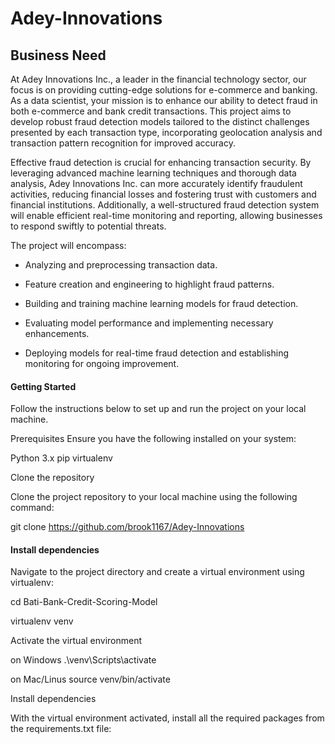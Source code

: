 # Adey-Innovations

## Business Need

At Adey Innovations Inc., a leader in the financial technology sector, our focus is on providing cutting-edge solutions for e-commerce and banking. As a data scientist, your mission is to enhance our ability to detect fraud in both e-commerce and bank credit transactions. This project aims to develop robust fraud detection models tailored to the distinct challenges presented by each transaction type, incorporating geolocation analysis and transaction pattern recognition for improved accuracy.

Effective fraud detection is crucial for enhancing transaction security. By leveraging advanced machine learning techniques and thorough data analysis, Adey Innovations Inc. can more accurately identify fraudulent activities, reducing financial losses and fostering trust with customers and financial institutions. Additionally, a well-structured fraud detection system will enable efficient real-time monitoring and reporting, allowing businesses to respond swiftly to potential threats.


The project will encompass:

- Analyzing and preprocessing transaction data.

- Feature creation and engineering to highlight fraud patterns.

- Building and training machine learning models for fraud detection.

- Evaluating model performance and implementing necessary enhancements.

- Deploying models for real-time fraud detection and establishing monitoring for ongoing improvement.



#### Getting Started

Follow the instructions below to set up and run the project on your local machine.

Prerequisites Ensure you have the following installed on your system:

Python 3.x pip virtualenv

Clone the repository

Clone the project repository to your local machine using the following command:

git clone https://github.com/brook1167/Adey-Innovations

#### Install dependencies

Navigate to the project directory and create a virtual environment using virtualenv:

cd Bati-Bank-Credit-Scoring-Model

virtualenv venv

Activate the virtual environment

on Windows .\venv\Scripts\activate

on Mac/Linus source venv/bin/activate

Install dependencies

With the virtual environment activated, install all the required packages from the
requirements.txt file:
